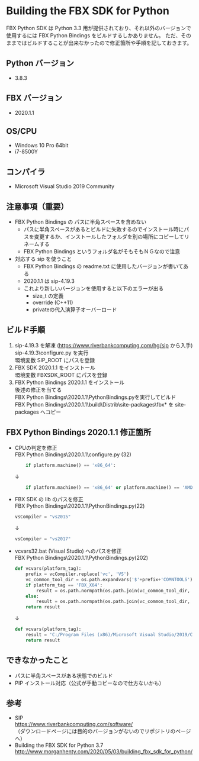# Building the FBX SDK for Python
FBX Python SDK は Python 3.3 用が提供されており、それ以外のバージョンで使用するには FBX Python Bindings をビルドするしかありません。
ただ、そのままではビルドすることが出来なかったので修正箇所や手順を記しておきます。

## Python バージョン
* 3.8.3

## FBX バージョン
* 2020.1.1

## OS/CPU
* Windows 10 Pro 64bit
* i7-8500Y

## コンパイラ
* Microsoft Visual Studio 2019 Community

## 注意事項（重要）
* FBX Python Bindings の パスに半角スペースを含めない
    * パスに半角スペースがあるとビルドに失敗するのでインストール時にパスを変更するか、インストールしたフォルダを別の場所にコピーしてリネームする
    * FBX Python Bindings というフォルダ名がそもそもＮＧなので注意
* 対応する sip を使うこと
    * FBX Python Bindings の readme.txt に使用したバージョンが書いてある
    * 2020.1.1 は sip-4.19.3
    * これより新しいバージョンを使用すると以下のエラーが出る
        * size_t の定義 
        * override (C++11)
        * privateの代入演算子オーバーロード

## ビルド手順
1. sip-4.19.3 を解凍 (https://www.riverbankcomputing.com/hg/sip から入手)  
sip-4.19.3\configure.py を実行  
環境変数 SIP_ROOT にパスを登録  
2. FBX SDK 2020.1.1 をインストール  
環境変数 FBXSDK_ROOT にパスを登録  
3. FBX Python Bindings 2020.1.1 をインストール  
後述の修正を当てる  
FBX Python Bindings\2020.1.1\PythonBindings.pyを実行してビルド  
FBX Python Bindings\2020.1.1\build\Distrib\site-packages\fbx\* を site-packages へコピー

## FBX Python Bindings 2020.1.1 修正箇所
* CPUの判定を修正  
FBX Python Bindings\2020.1.1\configure.py (32)
    ```Python:configure.py
        if platform.machine() == 'x86_64':
    ```
    ↓
    ```Python:configure.py
        if platform.machine() == 'x86_64' or platform.machine() == 'AMD64':
    ```
* FBX SDK の lib のパスを修正  
FBX Python Bindings\2020.1.1\PythonBindings.py(22)
    ```Python:PythonBindings.py
    vsCompiler = "vs2015"
    ```
    ↓
    ```Python:PythonBindings.py
    vsCompiler = "vs2017"
    ```
* vcvars32.bat (Visual Studio) へのパスを修正  
FBX Python Bindings\2020.1.1\PythonBindings.py(202)
    ```Python:PythonBindings.py
    def vcvars(platform_tag):
        prefix = vcCompiler.replace('vc', 'VS')
        vc_common_tool_dir = os.path.expandvars('$'+prefix+'COMNTOOLS')
        if platform_tag == 'FBX_X64':
            result = os.path.normpath(os.path.join(vc_common_tool_dir, '../../VC/bin/amd64/vcvars64.bat'))
        else:
            result = os.path.normpath(os.path.join(vc_common_tool_dir, '../../VC/bin/vcvars32.bat'))
        return result
    ```
    ↓
    ```Python:PythonBindings.py
    def vcvars(platform_tag):
        result = 'C:/Program Files (x86)/Microsoft Visual Studio/2019/Community/VC/Auxiliary/Build/vcvars64.bat'
        return result
    ```

## できなかったこと
* パスに半角スペースがある状態でのビルド
* PIP インストール対応（公式が手動コピーなので仕方ないかも）

## 参考
* SIP  
https://www.riverbankcomputing.com/software/  
（ダウンロードページには目的のバージョンがないのでリポジトリのページへ）
* Building the FBX SDK for Python 3.7  
http://www.morganhenty.com/2020/05/03/building_fbx_sdk_for_python/  
